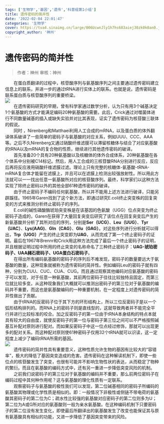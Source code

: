```yaml
---
tags: ['生物学','基因','遗传','科普组第1小组']
title: 遗传密码的简并性
date: '2022-02-04 22:01:47'
categories: '生物学'
cover: https://tva4.sinaimg.cn/large/006UcwnJly1h7hs683aiej30zk0k0an0.jpg
copyright_author: '神州'
---
```


# 遗传密码的简并性
> 作者：神州
审核：神州

<div>&emsp;&emsp;在蛋白质翻译的过程中，核苷酸序列与氨基酸序列之间主要通过遗传密码建立信息上的联系，并进一步的通过tRNA进行实体上的联系。也就是说，遗传密码是联系蛋白质与核苷酸序列的重要桥梁。</div>

<img src="https://tva3.sinaimg.cn/large/006UcwnJly1h7hs5mo0ltj309q09qmx8.jpg"/>

<div>&emsp;&emsp;在遗传密码研究的早期，曾有科学家通过数学分析，认为只有用3个碱基决定1个氨基酸的方式才能满足编码20种氨基酸的需要。此后，Crick通过对噬菌体进行不同数量碱基的插入或缺失实验并对比其表现，证实了遗传密码为核苷酸三联体的假说。</div>

<div>&emsp;&emsp;同时 ，Nirenberg和Matthaei利用人工合成的mRNA，以及蛋白质的体外翻译体系破译了一些简单的密码子与氨基酸的对应关系，例如UUU、CCC、AAA等。之后不久Nirenberg又通过硝酸纤维滤膜可以滞留核糖体与结合了对应氨基酸的tRNA以及mRNA的复合物的性质，继续进行其他遗传密码的破译。</div>

<div>&emsp;&emsp;首先准备20个具有20种氨基酸以及核糖体的体外合成体系，20种氨基酸在各个体系中分别被C14标记。然后，用人工合成的三核苷酸RNA分别进行反应，反应后再将反应液用硝酸纤维滤膜过滤。理论上只有完整的核糖体-氨基酸-tRNA-mRNA复合体才能留在滤膜上，并且可以在滤膜上检测出较强放射性。所以用此方法就可以一一找出任意一氨基酸所对应的核苷酸序列。最终，科学家们以这种方法实现了除终止密码以外的其他全部61种遗传密码的破译。</div>

<div>&emsp;&emsp;由于终止密码子不编码任何氨基酸，所以并不能用上述方法进行破译，只能另辟蹊径。1965年Garen找到了这个新方法，即通过研究E.coli终止突变株的回复突变的方式来推测分析终止密码子的序列。</div>

<div>&emsp;&emsp;E.coli的碱性磷酸酶琥珀突变株是在该基因的色氨酸（UGG）位点突变为终止密码子造成的，Garen在获得了大量回复突变后研究了该位点在回复突变后产生的新氨基酸并分析了其所对应的序列，分别是<b>Ser（UCG）</b>、<b>Leu（UUG）</b>、<b>Tyr（UAC）</b>、<b>Lys(AAG)</b>、<b>Gln（CAG）</b>、<b>Glu（GAG）</b>。对这些序列进行分析就可以得出，<b>Trp（UGG）</b>产生的终止突变即为<b>UAG</b>，从而完成了第一个终止密码子的证明。最后在1967年Brennr和Crick用这种方法完成了最后一个终止密码子的证明，并且根据证明过程中所用的终止突变的名称命名了三种终止密码子：<b>UAG-琥珀密码子、UAA赭石密码子、UGA蛋白石密码子</b>。</div>

<div>&emsp;&emsp;在得出所有编码氨基酸的密码子的序列后不难发现，密码子的数量要远大于氨基酸的数量，这种现象就被称为遗传密码的简并性。例如编码Leu的密码子就有四种，分别为CUU、CUC、CUA、CUG。而且通过观察其他编码对应氨基酸的密码子可以发现，对于任意一种氨基酸，其前两位密码子往往比较独特且固定，而第三位就比较多变。从这种现象我们大概就可以推测出密码子的第三位对于氨基酸的编码并不重要，而这也是氨基酸编码的一种重要机制，在一定程度上对遗传密码的简并性做出了贡献。</div>

<div>&emsp;&emsp;由于tRNA的反密码子位于其下方的环形结构上，所以三位反密码子是以一个弧形结构排列的。而RNA上的密码子则是直线型的，这就导致两者并不能完全平行并进行比较标准的咬合。加之反密码子的第一位由于tRNA本身结构的特点本就具有较大的自由度，就使反密码子的第一位与密码子第三位之间可以不严格按照碱基互补配对原则进行配对。而如果反密码子中这一位点经过修饰，那就可以出现更多的配对关系。而这种配对原则使61种密码子仅用32个tRNA就可以识读，这一定程度上减少了编码tRNA所需的基因。</div>

<img src="https://tva4.sinaimg.cn/large/006UcwnJly1h7hs5vbw25j30a205tglk.jpg"/>

<div>&emsp;&emsp;遗传密码的简并性具有重要意义，这种性质允许生物的基因有比较大的“容错率”，极大的降低了基因突变造成的危害。遗传密码在这种解读机制下，即使一些位点的核苷酸发生了突变，也很有可能并不影响生物性状的表达，从而稳定了物种的繁衍。而且在氨基酸的编码方式中，还有另一重进一步降低突变风险的机制。</div>

<div>&emsp;&emsp;之前我们说密码子的第三位对于氨基酸的编码并不重要，那么前两位密码子在编码过程中其何种作用呢？这与氨基酸的理化性质有一定联系。</div>

<div>&emsp;&emsp;观察密码子与氨基酸的极性我们可以发现，第二位碱基相同的密码子所编码的氨基酸其物理或化学性质是相似的。即：一般情况下非极性或侧链不带电荷的氨基酸其密码子的第二位为C；疏水性比较强的氨基酸对应密码子的第二位则多为U；第二位为A或G所对应的氨基酸则一般为亲水氨基酸。在这种编码机制下只要密码子的第二位没有发生变化，即使最后所翻译出的氨基酸发生了改变也能保证其与原有氨基酸具有相似的功能，又进一步降低了基因突变带来的风险。</div>
